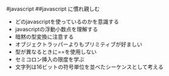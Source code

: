 #javascript
##javascript に慣れ親しむ

* どのjavascriptを使っているのかを意識する
* javascriptの浮動小数点を理解する
* 暗黙の型変換に注意する
* オブジェクトラッパーよりもプリミティブが好ましい
* 型が異なるときに==を使用しない
* セミコロン挿入の限度を学ぶ
* 文字列は16ビットの符号単位を並べたシーケンスとして考える
